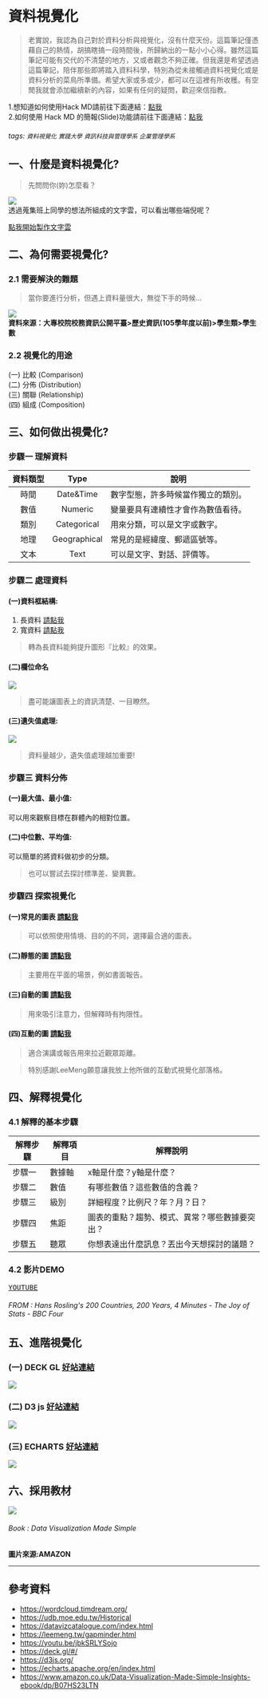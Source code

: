 # 資料視覺化    

>老實說，我認為自己對於資料分析與視覺化，沒有什麼天份。這篇筆記僅憑藉自己的熱情，胡搞瞎搞一段時間後，所歸納出的一點小小心得。雖然這篇筆記可能有交代的不清楚的地方，又或者觀念不夠正確。但我還是希望透過這篇筆記，陪伴那些即將踏入資料科學，特別為從未接觸過資料視覺化或是資料分析的菜鳥所準備。希望大家或多或少，都可以在這裡有所收穫。有空閒我就會添加繼續新的內容，如果有任何的疑問，歡迎來信指教。

1.想知道如何使用Hack MD請前往下面連結：[點我](https://hackmd.io/@hackmd/BJvtP4zGX)  
2.如何使用 Hack MD 的簡報(Slide)功能請前往下面連結：[點我](https://hackmd.io/@hackmd/HJO6srUx)  

###### tags: `資料視覺化` `實踐大學` `資訊科技與管理學系` `企業管理學系`

## 一、什麼是資料視覺化?   
> 先問問你(妳)怎麼看？

![](https://i.imgur.com/eZA0Af8.png)   
透過蒐集班上同學的想法所組成的文字雲，可以看出哪些端倪呢？

[<kbd>點我開始製作文字雲</kbd>](https://wordcloud.timdream.org/)

## 二、為何需要視覺化?   

### 2.1 需要解決的難題   

> 當你要進行分析，但遇上資料量很大，無從下手的時候...

[![](https://i.imgur.com/4I3yB0r.png)](https://udb.moe.edu.tw/Historical)  
**資料來源：大專校院校務資訊公開平臺>歷史資訊(105學年度以前)>學生類>學生數**

### 2.2 視覺化的用途   

(一) 比較 (Comparison)  
(二) 分佈 (Distribution)   
(三) 關聯 (Relationship)  
(四) 組成 (Composition)  

## 三、如何做出視覺化?   

### 步驟一 理解資料   


| 資料類型 | Type | 說明 |
| :---: | :---: | --- |
| 時間 | Date&Time | 數字型態，許多時候當作獨立的類別。 |
| 數值 | Numeric | 變量要具有連續性才會作為數值看待。 |
| 類別 | Categorical | 用來分類，可以是文字或數字。 |
| 地理 | Geographical | 常見的是經緯度、郵遞區號等。 |
| 文本 | Text | 可以是文字、對話、評價等。 |

### 步驟二 處理資料   
#### (一)資料框結構:
1. 長資料 [<kbd>請點我</kbd>](https://i.imgur.com/WqVANbG.png)
2. 寬資料 [<kbd>請點我</kbd>](https://i.imgur.com/6LGBqpD.png)  

> 轉為長資料能夠提升圖形『比較』的效果。

#### (二)欄位命名  

![](https://i.imgur.com/rgRwmhs.png)  

> 盡可能讓圖表上的資訊清楚、一目瞭然。  


#### (三)遺失值處理: 

![](https://i.imgur.com/wwrZuOY.png)  

> 資料量越少，遺失值處理越加重要!

### 步驟三 資料分佈

#### (一)最大值、最小值:
可以用來觀察目標在群體內的相對位置。

#### (二)中位數、平均值:
可以簡單的將資料做初步的分類。

>也可以嘗試去探討標準差、變異數。

### 步驟四 探索視覺化

#### (一)常見的圖表 [<kbd>請點我</kbd>](https://datavizcatalogue.com/index.html)   
>可以依照使用情境、目的的不同，選擇最合適的圖表。  

#### (二)靜態的圖 [<kbd>請點我</kbd>](https://i.imgur.com/zuK2vOu.png)  

>主要用在平面的場景，例如書面報告。

#### (三)自動的圖 [<kbd>請點我</kbd>](https://imgur.com/rY9At2k.gif)  

>用來吸引注意力，但解釋時有拘限性。

#### (四)互動的圖 [<kbd>請點我</kbd>](https://leemeng.tw/gapminder.html)  

>適合演講或報告用來拉近觀眾距離。

>特別感謝LeeMeng願意讓我放上他所做的互動式視覺化部落格。

## 四、解釋視覺化

### 4.1 解釋的基本步驟
| 解釋步驟 | 解釋項目 | 解釋說明 |
| -------- | -------- | -------- |
| 步驟一 | 數據軸 | x軸是什麼？y軸是什麼？ |
| 步驟二 | 數值 | 有哪些數值？這些數值的含義？ |
| 步驟三 | 級別 | 詳細程度？比例尺？年？月？日？ |
| 步驟四 | 焦距 | 圖表的重點？趨勢、模式、異常？哪些數據要突出？ |
| 步驟五 | 聽眾 | 你想表達出什麼訊息？丟出今天想探討的議題？ |
### 4.2 影片DEMO
[<kbd>YOUTUBE</kbd>](https://youtu.be/jbkSRLYSojo)
###### FROM : Hans Rosling's 200 Countries, 200 Years, 4 Minutes - The Joy of Stats - BBC Four


## 五、進階視覺化

### (一) DECK GL [<kbd>好站連結</kbd>](https://deck.gl/#/)
![](https://i.imgur.com/6klp5cg.jpg)
### (二) D3 js [<kbd>好站連結</kbd>](https://d3js.org/)
![](https://i.imgur.com/0ixRRbS.jpg)
### (三) ECHARTS [<kbd>好站連結</kbd>](https://echarts.apache.org/en/index.html)
![](https://i.imgur.com/0g9q2Lt.jpg)  

## 六、採用教材

[![](https://images-eu.ssl-images-amazon.com/images/I/51wnowwIoXL._SY346_.jpg)](https://www.amazon.co.uk/Data-Visualization-Made-Simple-Insights-ebook/dp/B07HS23LTN)  

###### Book : Data Visualization Made Simple
**圖片來源:AMAZON**  

---  

## 參考資料
* https://wordcloud.timdream.org/
* https://udb.moe.edu.tw/Historical
* https://datavizcatalogue.com/index.html
* https://leemeng.tw/gapminder.html
* https://youtu.be/jbkSRLYSojo
* https://deck.gl/#/
* https://d3js.org/
* https://echarts.apache.org/en/index.html
* https://www.amazon.co.uk/Data-Visualization-Made-Simple-Insights-ebook/dp/B07HS23LTN



